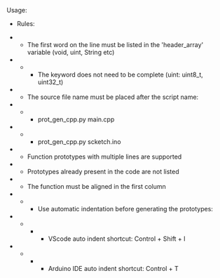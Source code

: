Usage:

- Rules:

- - The first word on the line must be listed in the 'header_array' variable (void, uint, String etc)
- - - The keyword does not need to be complete (uint: uint8_t, uint32_t)

- - The source file name must be placed after the script name:
- - - prot_gen_cpp.py main.cpp
- - - prot_gen_cpp.py scketch.ino

- - Function prototypes with multiple lines are supported

- - Prototypes already present in the code are not listed

- - The function must be aligned in the first column
- - - Use automatic indentation before generating the prototypes:
- - - - VScode auto indent shortcut: Control + Shift + I
- - - - Arduino IDE auto indent shortcut: Control + T
